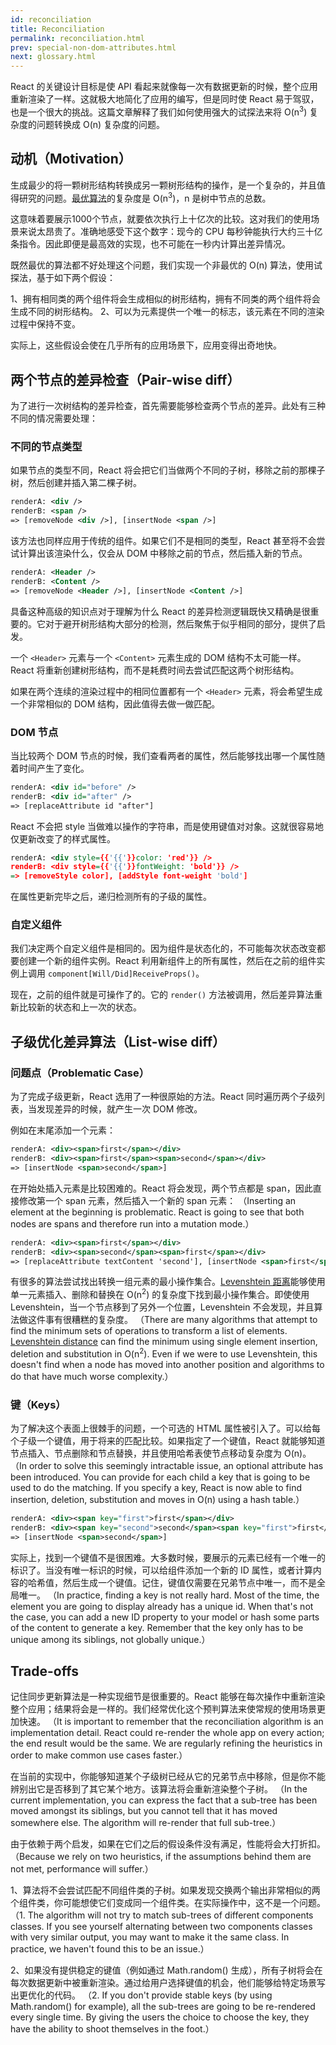 ```yaml
---
id: reconciliation
title: Reconciliation
permalink: reconciliation.html
prev: special-non-dom-attributes.html
next: glossary.html
---
```


React 的关键设计目标是使 API 看起来就像每一次有数据更新的时候，整个应用重新渲染了一样。这就极大地简化了应用的编写，但是同时使 React 易于驾驭，也是一个很大的挑战。这篇文章解释了我们如何使用强大的试探法来将 O(n<sup>3</sup>) 复杂度的问题转换成 O(n) 复杂度的问题。


## 动机（Motivation）

生成最少的将一颗树形结构转换成另一颗树形结构的操作，是一个复杂的，并且值得研究的问题。[最优算法](http://grfia.dlsi.ua.es/ml/algorithms/references/editsurvey_bille.pdf)的复杂度是 O(n<sup>3</sup>)，n 是树中节点的总数。

这意味着要展示1000个节点，就要依次执行上十亿次的比较。这对我们的使用场景来说太昂贵了。准确地感受下这个数字：现今的 CPU 每秒钟能执行大约三十亿条指令。因此即便是最高效的实现，也不可能在一秒内计算出差异情况。

既然最优的算法都不好处理这个问题，我们实现一个非最优的 O(n) 算法，使用试探法，基于如下两个假设：

1、拥有相同类的两个组件将会生成相似的树形结构，拥有不同类的两个组件将会生成不同的树形结构。
2、可以为元素提供一个唯一的标志，该元素在不同的渲染过程中保持不变。

实际上，这些假设会使在几乎所有的应用场景下，应用变得出奇地快。


## 两个节点的差异检查（Pair-wise diff）

为了进行一次树结构的差异检查，首先需要能够检查两个节点的差异。此处有三种不同的情况需要处理：


### 不同的节点类型

如果节点的类型不同，React 将会把它们当做两个不同的子树，移除之前的那棵子树，然后创建并插入第二棵子树。

```xml
renderA: <div />
renderB: <span />
=> [removeNode <div />], [insertNode <span />]
```

该方法也同样应用于传统的组件。如果它们不是相同的类型，React 甚至将不会尝试计算出该渲染什么，仅会从 DOM 中移除之前的节点，然后插入新的节点。

```xml
renderA: <Header />
renderB: <Content />
=> [removeNode <Header />], [insertNode <Content />]
```

具备这种高级的知识点对于理解为什么 React 的差异检测逻辑既快又精确是很重要的。它对于避开树形结构大部分的检测，然后聚焦于似乎相同的部分，提供了启发。

一个 `<Header>` 元素与一个 `<Content>` 元素生成的 DOM 结构不太可能一样。React 将重新创建树形结构，而不是耗费时间去尝试匹配这两个树形结构。

如果在两个连续的渲染过程中的相同位置都有一个 `<Header>` 元素，将会希望生成一个非常相似的 DOM 结构，因此值得去做一做匹配。


### DOM 节点

当比较两个 DOM 节点的时候，我们查看两者的属性，然后能够找出哪一个属性随着时间产生了变化。

```xml
renderA: <div id="before" />
renderB: <div id="after" />
=> [replaceAttribute id "after"]
```

React 不会把 style 当做难以操作的字符串，而是使用键值对对象。这就很容易地仅更新改变了的样式属性。

```xml
renderA: <div style={{'{{'}}color: 'red'}} />
renderB: <div style={{'{{'}}fontWeight: 'bold'}} />
=> [removeStyle color], [addStyle font-weight 'bold']
```

在属性更新完毕之后，递归检测所有的子级的属性。


### 自定义组件

我们决定两个自定义组件是相同的。因为组件是状态化的，不可能每次状态改变都要创建一个新的组件实例。React 利用新组件上的所有属性，然后在之前的组件实例上调用 `component[Will/Did]ReceiveProps()`。

现在，之前的组件就是可操作了的。它的 `render()` 方法被调用，然后差异算法重新比较新的状态和上一次的状态。


## 子级优化差异算法（List-wise diff）

### 问题点（Problematic Case）

为了完成子级更新，React 选用了一种很原始的方法。React 同时遍历两个子级列表，当发现差异的时候，就产生一次 DOM 修改。

例如在末尾添加一个元素：

```xml
renderA: <div><span>first</span></div>
renderB: <div><span>first</span><span>second</span></div>
=> [insertNode <span>second</span>]
```

在开始处插入元素是比较困难的。React 将会发现，两个节点都是 span，因此直接修改第一个 span 元素，然后插入一个新的 span 元素：
（Inserting an element at the beginning is problematic. React is going to see that both nodes are spans and therefore run into a mutation mode.）

```xml
renderA: <div><span>first</span></div>
renderB: <div><span>second</span><span>first</span></div>
=> [replaceAttribute textContent 'second'], [insertNode <span>first</span>]
```

有很多的算法尝试找出转换一组元素的最小操作集合。[Levenshtein 距离](http://en.wikipedia.org/wiki/Levenshtein_distance)能够使用单一元素插入、删除和替换在 O(n<sup>2</sup>) 的复杂度下找到最小操作集合。即使使用 Levenshtein，当一个节点移到了另外一个位置，Levenshtein 不会发现，并且算法做这件事有很糟糕的复杂度。
（There are many algorithms that attempt to find the minimum sets of operations to transform a list of elements. [Levenshtein distance](http://en.wikipedia.org/wiki/Levenshtein_distance) can find the minimum using single element insertion, deletion and substitution in O(n<sup>2</sup>). Even if we were to use Levenshtein, this doesn't find when a node has moved into another position and algorithms to do that have much worse complexity.）

### 键（Keys）

为了解决这个表面上很棘手的问题，一个可选的 HTML 属性被引入了。可以给每个子级一个键值，用于将来的匹配比较。如果指定了一个键值，React 就能够知道节点插入、节点删除和节点替换，并且使用哈希表使节点移动复杂度为 O(n)。
（In order to solve this seemingly intractable issue, an optional attribute has been introduced. You can provide for each child a key that is going to be used to do the matching. If you specify a key, React is now able to find insertion, deletion, substitution and moves in O(n) using a hash table.）


```xml
renderA: <div><span key="first">first</span></div>
renderB: <div><span key="second">second</span><span key="first">first</span></div>
=> [insertNode <span>second</span>]
```

实际上，找到一个键值不是很困难。大多数时候，要展示的元素已经有一个唯一的标识了。当没有唯一标识的时候，可以给组件添加一个新的 ID 属性，或者计算内容的哈希值，然后生成一个键值。记住，键值仅需要在兄弟节点中唯一，而不是全局唯一。
（In practice, finding a key is not really hard. Most of the time, the element you are going to display already has a unique id. When that's not the case, you can add a new ID property to your model or hash some parts of the content to generate a key. Remember that the key only has to be unique among its siblings, not globally unique.）


## Trade-offs

记住同步更新算法是一种实现细节是很重要的。React 能够在每次操作中重新渲染整个应用；结果将会是一样的。我们经常优化这个预判算法来使常规的使用场景更加快速。
（It is important to remember that the reconciliation algorithm is an implementation detail. React could re-render the whole app on every action; the end result would be the same. We are regularly refining the heuristics in order to make common use cases faster.）

在当前的实现中，你能够知道某个子级树已经从它的兄弟节点中移除，但是你不能辨别出它是否移到了其它某个地方。该算法将会重新渲染整个子树。
（In the current implementation, you can express the fact that a sub-tree has been moved amongst its siblings, but you cannot tell that it has moved somewhere else. The algorithm will re-render that full sub-tree.）

由于依赖于两个启发，如果在它们之后的假设条件没有满足，性能将会大打折扣。
（Because we rely on two heuristics, if the assumptions behind them are not met, performance will suffer.）

1、算法将不会尝试匹配不同组件类的子树。如果发现交换两个输出非常相似的两个组件类，你可能想使它们变成同一个组件类。在实际操作中，这不是一个问题。
（1. The algorithm will not try to match sub-trees of different components classes. If you see yourself alternating between two components classes with very similar output, you may want to make it the same class. In practice, we haven't found this to be an issue.）

2、如果没有提供稳定的键值（例如通过 Math.random() 生成），所有子树将会在每次数据更新中被重新渲染。通过给用户选择键值的机会，他们能够给特定场景写出更优化的代码。
（2. If you don't provide stable keys (by using Math.random() for example), all the sub-trees are going to be re-rendered every single time. By giving the users the choice to choose the key, they have the ability to shoot themselves in the foot.）

